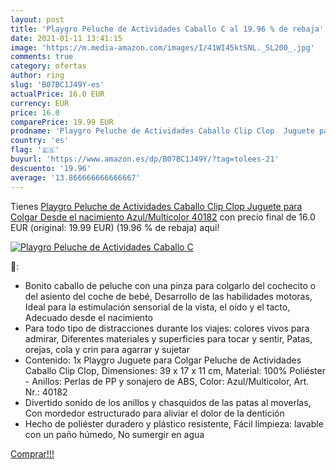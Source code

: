 ```yaml
---
layout: post
title: 'Playgro Peluche de Actividades Caballo C al 19.96 % de rebaja'
date: 2021-01-11 13:41:15
image: 'https://m.media-amazon.com/images/I/41WI45ktSNL._SL200_.jpg'
comments: true
category: ofertas
author: ring
slug: 'B07BC1J49Y-es'
actualPrice: 16.0 EUR
currency: EUR
price: 16.0
comparePrice: 19.99 EUR
prodname: 'Playgro Peluche de Actividades Caballo Clip Clop  Juguete para Colgar  Desde el nacimiento  Azul/Multicolor  40182'
country: 'es'
flag: '🇪🇸'
buyurl: 'https://www.amazon.es/dp/B07BC1J49Y/?tag=tolees-21'
descuento: '19.96'
average: '13.866666666666667'
---
```


Tienes [Playgro Peluche de Actividades Caballo Clip Clop  Juguete para Colgar  Desde el nacimiento  Azul/Multicolor  40182](https://www.amazon.es/dp/B07BC1J49Y/?tag=tolees-21) con precio final de  16.0 EUR (original: 19.99 EUR) (19.96 %  de rebaja) aqui!

[![Playgro Peluche de Actividades Caballo C](https://m.media-amazon.com/images/I/41WI45ktSNL._SL200_.jpg)](https://www.amazon.es/dp/B07BC1J49Y/?tag=tolees-21)

🔎:

- Bonito caballo de peluche con una pinza para colgarlo del cochecito o del asiento del coche de bebé, Desarrollo de las habilidades motoras, Ideal para la estimulación sensorial de la vista, el oído y el tacto, Adecuado desde el nacimiento
- Para todo tipo de distracciones durante los viajes: colores vivos para admirar, Diferentes materiales y superficies para tocar y sentir, Patas, orejas, cola y crin para agarrar y sujetar
- Contenido: 1x Playgro Juguete para Colgar Peluche de Actividades Caballo Clip Clop, Dimensiones: 39 x 17 x 11 cm, Material: 100% Poliéster - Anillos: Perlas de PP y sonajero de ABS, Color: Azul/Multicolor, Art. Nr.: 40182
- Divertido sonido de los anillos y chasquidos de las patas al moverlas, Con mordedor estructurado para aliviar el dolor de la dentición
- Hecho de poliéster duradero y plástico resistente, Fácil limpieza: lavable con un paño húmedo, No sumergir en agua

[Comprar!!!](https://www.amazon.es/dp/B07BC1J49Y/?tag=tolees-21)
